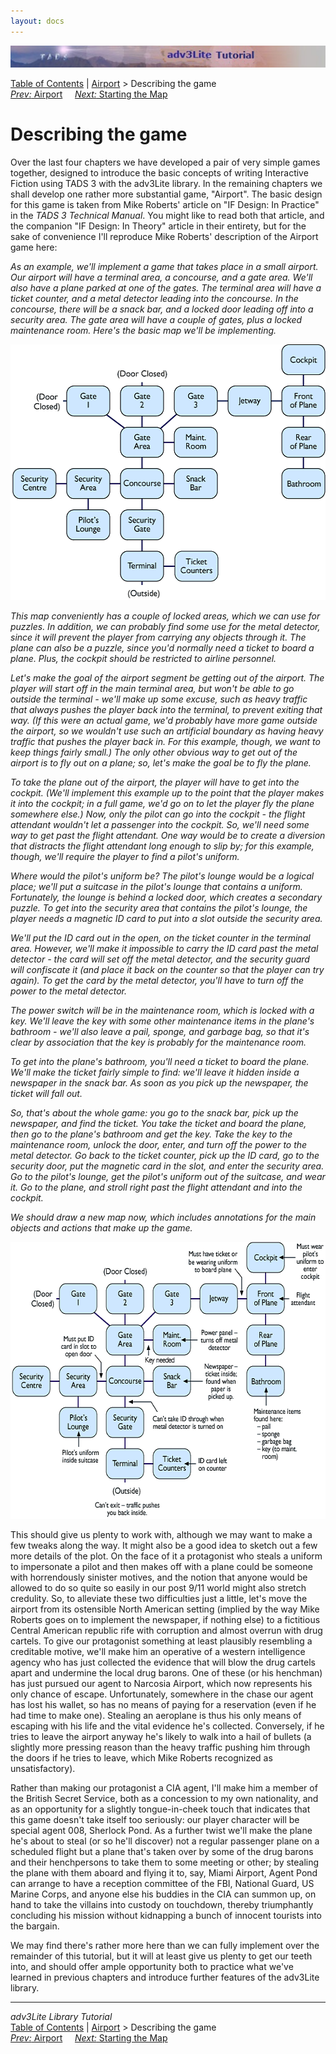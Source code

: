 ```yaml
---
layout: docs
---
```



<img src="topbar.jpg" data-border="0" />





<a href="toc.html" class="nav">Table of Contents</a> \|
<a href="airport.html" class="nav">Airport</a> \> Describing the game  
<span class="navnp"><a href="airport.html" class="nav"><em>Prev:</em> Airport</a>
   
<a href="airmap1.html" class="nav"><em>Next:</em> Starting the Map</a>
    </span>





# Describing the game

Over the last four chapters we have developed a pair of very simple
games together, designed to introduce the basic concepts of writing
Interactive Fiction using TADS 3 with the adv3Lite library. In the
remaining chapters we shall develop one rather more substantial game,
"Airport". The basic design for this game is taken from Mike Roberts'
article on "IF Design: In Practice" in the *TADS 3 Technical Manual*.
You might like to read both that article, and the companion "IF Design:
In Theory" article in their entirety, but for the sake of convenience
I'll reproduce Mike Roberts' description of the Airport game here:

*As an example, we'll implement a game that takes place in a small
airport. Our airport will have a terminal area, a concourse, and a gate
area. We'll also have a plane parked at one of the gates. The terminal
area will have a ticket counter, and a metal detector leading into the
concourse. In the concourse, there will be a snack bar, and a locked
door leading off into a security area. The gate area will have a couple
of gates, plus a locked maintenance room. Here's the basic map we'll be
implementing.*

  
[<img src="map1.gif" data-border="0" height="409" alt="[ Map ]" />](map1.gif)

  

*This map conveniently has a couple of locked areas, which we can use
for puzzles. In addition, we can probably find some use for the metal
detector, since it will prevent the player from carrying any objects
through it. The plane can also be a puzzle, since you'd normally need a
ticket to board a plane. Plus, the cockpit should be restricted to
airline personnel.*

*Let's make the goal of the airport segment be getting out of the
airport. The player will start off in the main terminal area, but won't
be able to go outside the terminal - we'll make up some excuse, such as
heavy traffic that always pushes the player back into the terminal, to
prevent exiting that way. (If this were an actual game, we'd probably
have more game outside the airport, so we wouldn't use such an
artificial boundary as having heavy traffic that pushes the player back
in. For this example, though, we want to keep things fairly small.) The
only other obvious way to get out of the airport is to fly out on a
plane; so, let's make the goal be to fly the plane.*

*To take the plane out of the airport, the player will have to get into
the cockpit. (We'll implement this example up to the point that the
player makes it into the cockpit; in a full game, we'd go on to let the
player fly the plane somewhere else.) Now, only the pilot can go into
the cockpit - the flight attendant wouldn't let a passenger into the
cockpit. So, we'll need some way to get past the flight attendant. One
way would be to create a diversion that distracts the flight attendant
long enough to slip by; for this example, though, we'll require the
player to find a pilot's uniform.*

*Where would the pilot's uniform be? The pilot's lounge would be a
logical place; we'll put a suitcase in the pilot's lounge that contains
a uniform. Fortunately, the lounge is behind a locked door, which
creates a secondary puzzle. To get into the security area that contains
the pilot's lounge, the player needs a magnetic ID card to put into a
slot outside the security area.*

*We'll put the ID card out in the open, on the ticket counter in the
terminal area. However, we'll make it impossible to carry the ID card
past the metal detector - the card will set off the metal detector, and
the security guard will confiscate it (and place it back on the counter
so that the player can try again). To get the card by the metal
detector, you'll have to turn off the power to the metal detector.*

*The power switch will be in the maintenance room, which is locked with
a key. We'll leave the key with some other maintenance items in the
plane's bathroom - we'll also leave a pail, sponge, and garbage bag, so
that it's clear by association that the key is probably for the
maintenance room.*

*To get into the plane's bathroom, you'll need a ticket to board the
plane. We'll make the ticket fairly simple to find: we'll leave it
hidden inside a newspaper in the snack bar. As soon as you pick up the
newspaper, the ticket will fall out.*

*So, that's about the whole game: you go to the snack bar, pick up the
newspaper, and find the ticket. You take the ticket and board the plane,
then go to the plane's bathroom and get the key. Take the key to the
maintenance room, unlock the door, enter, and turn off the power to the
metal detector. Go back to the ticket counter, pick up the ID card, go
to the security door, put the magnetic card in the slot, and enter the
security area. Go to the pilot's lounge, get the pilot's uniform out of
the suitcase, and wear it. Go to the plane, and stroll right past the
flight attendant and into the cockpit.*

*We should draw a new map now, which includes annotations for the main
objects and actions that make up the game.*

  
[<img src="map2.gif" data-border="0" height="443"
alt="[ Detailed Map ]" />](map2.gif)

This should give us plenty to work with, although we may want to make a
few tweaks along the way. It might also be a good idea to sketch out a
few more details of the plot. On the face of it a protagonist who steals
a uniform to impersonate a pilot and then makes off with a plane could
be someone with horrendously sinister motives, and the notion that
anyone would be allowed to do so quite so easily in our post 9/11 world
might also stretch credulity. So, to alleviate these two difficulties
just a little, let's move the airport from its ostensible North American
setting (implied by the way Mike Roberts goes on to implement the
newspaper, if nothing else) to a fictitious Central American republic
rife with corruption and almost overrun with drug cartels. To give our
protagonist something at least plausibly resembling a creditable motive,
we'll make him an operative of a western intelligence agency who has
just collected the evidence that will blow the drug cartels apart and
undermine the local drug barons. One of these (or his henchman) has just
pursued our agent to Narcosia Airport, which now represents his only
chance of escape. Unfortunately, somewhere in the chase our agent has
lost his wallet, so has no means of paying for a reservation (even if he
had time to make one). Stealing an aeroplane is thus his only means of
escaping with his life and the vital evidence he's collected.
Conversely, if he tries to leave the airport anyway he's likely to walk
into a hail of bullets (a slightly more pressing reason than the heavy
traffic pushing him through the doors if he tries to leave, which Mike
Roberts recognized as unsatisfactory).

Rather than making our protagonist a CIA agent, I'll make him a member
of the British Secret Service, both as a concession to my own
nationality, and as an opportunity for a slightly tongue-in-cheek touch
that indicates that this game doesn't take itself too seriously: our
player character will be special agent 008, Sherlock Pond. As a further
twist we'll make the plane he's about to steal (or so he'll discover)
not a regular passenger plane on a scheduled flight but a plane that's
taken over by some of the drug barons and their henchpersons to take
them to some meeting or other; by stealing the plane with them aboard
and flying it to, say, Miami Airport, Agent Pond can arrange to have a
reception committee of the FBI, National Guard, US Marine Corps, and
anyone else his buddies in the CIA can summon up, on hand to take the
villains into custody on touchdown, thereby triumphantly concluding his
mission without kidnapping a bunch of innocent tourists into the
bargain.

We may find there's rather more here than we can fully implement over
the remainder of this tutorial, but it will at least give us plenty to
get our teeth into, and should offer ample opportunity both to practice
what we've learned in previous chapters and introduce further features
of the adv3Lite library.



------------------------------------------------------------------------



*adv3Lite Library Tutorial*  
<a href="toc.html" class="nav">Table of Contents</a> \|
<a href="airport.html" class="nav">Airport</a> \> Describing the game  
<span class="navnp"><a href="airport.html" class="nav"><em>Prev:</em> Airport</a>
   
<a href="airmap1.html" class="nav"><em>Next:</em> Starting the Map</a>
    </span>


